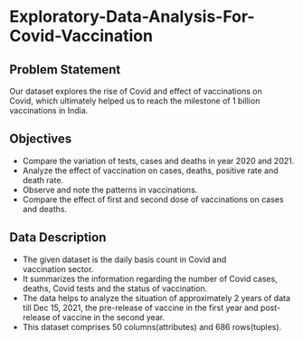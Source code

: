# Exploratory-Data-Analysis-For-Covid-Vaccination
## Problem Statement
Our dataset explores the rise of Covid and effect of vaccinations on Covid, which ultimately helped us to reach the milestone of 1 billion vaccinations in India. 
## Objectives
- Compare the variation of tests, cases and deaths in year 2020 and 2021.
- Analyze the effect of vaccination on cases, deaths, positive rate and death rate.
- Observe and note the patterns in vaccinations.
- Compare the effect of first and second dose of vaccinations on cases and deaths.
## Data Description
- The given dataset is the daily basis count in Covid and vaccination sector.
- It summarizes the information regarding the number of Covid cases,  deaths, Covid tests and the status of vaccination.
- The data helps to analyze the situation of approximately 2 years of data till Dec 15, 2021, the pre-release of vaccine in the first year and post-release of vaccine in the second year.
- This dataset comprises 50 columns(attributes) and 686 rows(tuples).
